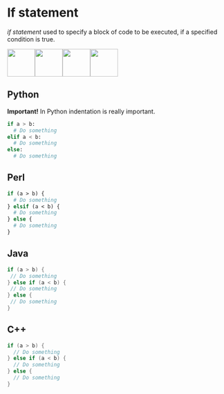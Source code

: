 # If statement
*if statement* used to specify a block of code to be executed, if a specified condition is true.

<img src="https://cdn.jsdelivr.net/gh/devicons/devicon/icons/python/python-original.svg" width="64" height="64"/><img src="https://cdn.jsdelivr.net/gh/devicons/devicon/icons/perl/perl-original.svg" width="64" height="64"/><img src="https://cdn.jsdelivr.net/gh/devicons/devicon/icons/java/java-original.svg" width="64" height="64"/><img src="https://cdn.jsdelivr.net/gh/devicons/devicon/icons/cplusplus/cplusplus-original.svg" width="64" height="64"/>

## Python
**Important!** In Python indentation is really important.
```python
if a > b:
  # Do something
elif a < b:
  # Do something
else:
  # Do something
```

## Perl
```perl
if (a > b) {
  # Do something
} elsif (a < b) {
  # Do something
} else {
  # Do something
}
```

## Java
```java
if (a > b) {
 // Do something
} else if (a < b) {
 // Do something
} else {
 // Do something
}
```

## C++
```cpp
if (a > b) {
  // Do something
} else if (a < b) {
  // Do something
} else {
  // Do something
}
```
